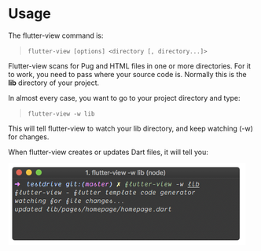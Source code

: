 # Usage

The flutter-view command is:

> `flutter-view [options] <directory [, directory...]>`

Flutter-view scans for Pug and HTML files in one or more directories. For it to work, you need to pass where your source code is. Normally this is the **lib** directory of your project. 

In almost every case, you want to go to your project directory and type:

> `flutter-view -w lib`

This will tell flutter-view to watch your lib directory, and keep watching \(-w\) for changes.

When flutter-view creates or updates Dart files, it will tell you:

![](../.gitbook/assets/screen-shot-2018-12-04-at-12.36.39-am.png)

